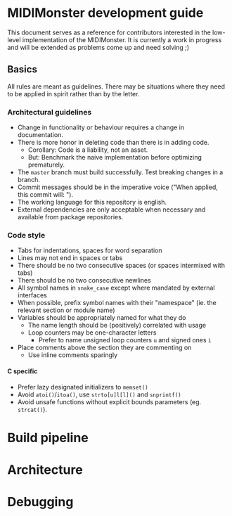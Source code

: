 # MIDIMonster development guide

This document serves as a reference for contributors interested in the low-level implementation
of the MIDIMonster. It is currently a work in progress and will be extended as problems come
up and need solving ;)

## Basics

All rules are meant as guidelines. There may be situations where they need to be applied
in spirit rather than by the letter.

### Architectural guidelines

* Change in functionality or behaviour requires a change in documentation.
* There is more honor in deleting code than there is in adding code.
	* Corollary: Code is a liability, not an asset.
	* But: Benchmark the naive implementation before optimizing prematurely.
* The `master` branch must build successfully. Test breaking changes in a branch.
* Commit messages should be in the imperative voice ("When applied, this commit will: ").
* The working language for this repository is english.
* External dependencies are only acceptable when necessary and available from package repositories.

### Code style

* Tabs for indentations, spaces for word separation
* Lines may not end in spaces or tabs
* There should be no two consecutive spaces (or spaces intermixed with tabs)
* There should be no two consecutive newlines
* All symbol names in `snake_case` except where mandated by external interfaces
* When possible, prefix symbol names with their "namespace" (ie. the relevant section or module name)
* Variables should be appropriately named for what they do
	* The name length should be (positively) correlated with usage
	* Loop counters may be one-character letters
		* Prefer to name unsigned loop counters `u` and signed ones `i`
* Place comments above the section they are commenting on
	* Use inline comments sparingly

#### C specific

* Prefer lazy designated initializers to `memset()`
* Avoid `atoi()`/`itoa()`, use `strto[u]l[l]()` and `snprintf()`
* Avoid unsafe functions without explicit bounds parameters (eg. `strcat()`). 

# Build pipeline

# Architecture

# Debugging
